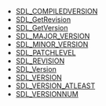 <!-- BEGIN CATEGORY LIST -->
- [SDL_COMPILEDVERSION](SDL_COMPILEDVERSION)
- [SDL_GetRevision](SDL_GetRevision)
- [SDL_GetVersion](SDL_GetVersion)
- [SDL_MAJOR_VERSION](SDL_MAJOR_VERSION)
- [SDL_MINOR_VERSION](SDL_MINOR_VERSION)
- [SDL_PATCHLEVEL](SDL_PATCHLEVEL)
- [SDL_REVISION](SDL_REVISION)
- [SDL_Version](SDL_Version)
- [SDL_VERSION](SDL_VERSION)
- [SDL_VERSION_ATLEAST](SDL_VERSION_ATLEAST)
- [SDL_VERSIONNUM](SDL_VERSIONNUM)
<!-- END CATEGORY LIST -->
